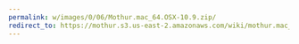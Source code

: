 ```yaml
---
permalink: w/images/0/06/Mothur.mac_64.OSX-10.9.zip/
redirect_to: https://mothur.s3.us-east-2.amazonaws.com/wiki/mothur.mac_64.osx-10.9.zip
---
```


